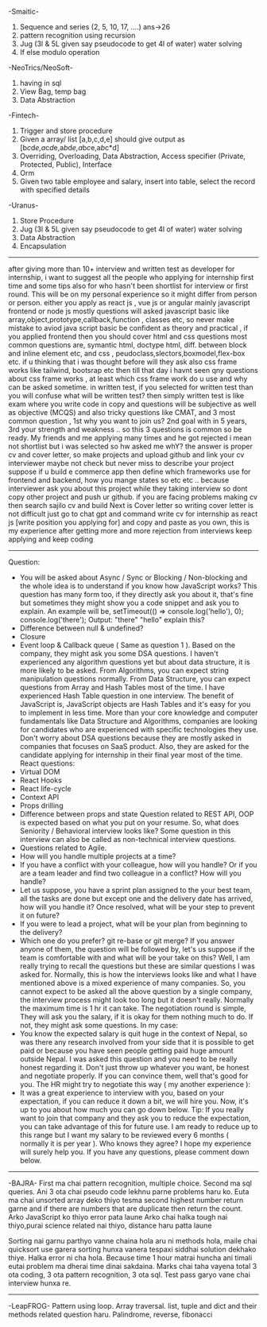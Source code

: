 
-Smaitic-
1. Sequence and series  (2, 5, 10, 17, ....) ans->26
2. pattern recognition using recursion
3. Jug (3l & 5L given say pseudocode to get 4l of water) water solving
4. If else modulo operation

-NeoTrics/NeoSoft-
1. having in sql
2. View Bag, temp bag
3. Data Abstraction

-Fintech-
1. Trigger and store procedure
2. Given a array/ list [a,b,c,d,e] should give output as [b*c*d*e,a*c*d*e,a*b*d*e,a*b*c*e,a*b*c*d]
3. Overriding, Overloading, Data Abstraction, Access specifier (Private, Protected, Public), Interface
4. Orm 
5. Given two table employee and salary, insert into table, select the record with specified details

-Uranus-
1. Store Procedure
2. Jug (3l & 5L given say pseudocode to get 4l of water) water solving
3. Data Abstraction
4. Encapsulation


---------------------------

after giving more than 10+ interview and written test as developer for internship, i want to suggest all the people who applying for internship first time and some tips also for who hasn't been shortlist for interview or first round. This
will be on my personal experience so it might differ from person or person.
either you apply as react js , vue js or angular mainly javascript frontend or node js mostly questions will asked javascript basic like array,object,prototype,callback,function , classes etc, so never make mistake to aviod java script basic be confident as theory and practical ,
if you applied frontend then you should cover html and css questions most common questions are, symantic html, doctype html, diff. between block and inline element etc, and css , peudoclass,slectors,boxmodel,flex-box etc. if u thinking that i was thought before will they ask also css frame works like tailwind, bootsrap etc then till that day i havnt seen qny questions about css frame works , at least which css frame work do u use and why can be asked sometime.
in written test, if you selected for written test than you will confuse what will be written test? then simply written test is like exam where you write code in copy and questions will be subjective as well as objective (MCQS) and also tricky questions like CMAT,
and 3 most common question , 1st why you want to join us? 2nd goal with in 5 years, 3rd your strength and weakness .. so this 3 questions is common so be ready.
My friends and me applying many times and he got rejected i mean not shortlist but i was selected so hw asked me whY?
the answer is proper cv and cover letter, so make projects and upload github and link your cv interviewer maybe not check but never miss to describe your project suppose if u build e commerce app then define which frameworks use for frontend and backend,
how you mange states so etc etc .. because interviewer ask you about this project while they taking interview so dont copy other project and push ur github. if you are facing problems making cv then search sajilo cv and build
Next is Cover letter so writing
cover letter is not difficult just go to chat gpt and command write cv for internship as react js [write position you applying for] and copy and paste as you own,
this is my experience after getting more and more rejection from interviews
keep applying and keep coding




--------------
Question:
- You will be asked about Async / Sync or Blocking / Non-blocking and the whole idea is to understand if you know how JavaScript works? This question has many form too, if they directly ask you about it, that's fine but sometimes they might show you a code snippet and ask you to explain.
An example will be,
setTimeout(() => console.log('hello'), 0);
console.log('there');
Output:
"there"
"hello"
explain this?
- Difference between null & undefined?
- Closure
- Event loop & Callback queue ( Same as question 1 ).
Based on the company, they might ask you some DSA questions. I haven't experienced any algorithm questions yet but about data structure, it is more likely to be asked.
From Algorithms, you can expect string manipulation questions normally.
From Data Structure, you can expect questions from Array and Hash Tables most of the time.
I have experienced Hash Table question in one interview.
The benefit of JavaScript is, JavaScript objects are Hash Tables and it's easy for you to implement in less time.
More than your core knowledge and computer fundamentals like Data Structure and Algorithms, companies are looking for candidates who are experienced with specific technologies they use.
Don't worry about DSA questions because they are mostly asked in companies that focuses on SaaS product. Also, they are asked for the candidate applying for internship in their final year most of the time.
React questions:
- Virtual DOM
- React Hooks
- React life-cycle
- Context API
- Props drilling
- Difference between props and state
Question related to REST API, OOP is expected based on what you put on your resume.
So, what does Seniority / Behavioral interview looks like?
Some question in this interview can also be called as non-technical interview questions.
- Questions related to Agile.
- How will you handle multiple projects at a time?
- If you have a conflict with your colleague, how will you handle? Or if you are a team leader and find two colleague in a conflict? How will you handle?
- Let us suppose, you have a sprint plan assigned to the your best team, all the tasks are done but except one and the delivery date has arrived, how will you handle it? Once resolved, what will be your step to prevent it on future?
- If you were to lead a project, what will be your plan from beginning to the delivery?
- Which one do you prefer? git re-base or git merge? If you answer anyone of them, the question will be followed by, let's us suppose if the team is comfortable with <the opposite of your answer> and what will be your take on this?
Well, I am really trying to recall the questions but these are similar questions I was asked for.
Normally, this is how the interviews looks like and what I have mentioned above is a mixed experience of many companies. So, you cannot expect to be asked all the above question by a single company, the interview process might look too long but it doesn't really. Normally the maximum time is 1 hr it can take.
The negotiation round is simple,
They will ask you the salary, if it is okay for them nothing much to do. If not, they might ask some questions. In my case:
- You know the expected salary is quit huge in the context of Nepal, so was there any research involved from your side that it is possible to get paid or because you have seen people getting paid huge amount outside Nepal.
I was asked this question and you need to be really honest regarding it. Don't just throw up whatever you want, be honest and negotiate properly. If you can convince them, well that's good for you.
The HR might try to negotiate this way ( my another experience ):
- It was a great experience to interview with you, based on your expectation, if you can reduce it down a bit, we will hire you. Now, it's up to you about how much you can go down below.
Tip: If you really want to join that company and they ask you to reduce the expectation, you can take advantage of this for future use. I am ready to reduce up to this range but I want my salary to be reviewed every 6 months ( normally it is per year ). Who knows they agree?
I hope my experience will surely help you. If you have any questions, please comment down below.


----
-BAJRA-
 First ma chai pattern recognition, multiple choice. 
Second ma sql queries. 
Ani 3 ota chai pseudo code lekhnu parne problems haru ko. Euta ma chai unsorted array deko thiyo tesma second highest number return garne and if there are numbers that are duplicate then return the count. Arko JavaScript ko thiyo error pata laune Arko chai halka tough nai thiyo,purai science related nai thiyo, distance haru patta laune

Sorting nai garnu parthyo vanne chaina hola aru ni methods hola, maile chai quicksort use garera sorting hunxa vanera tespaxi siddhai solution dekhako thiye. Halka error ni cha hola. Because time 1 hour matrai huncha ani timali eutai problem ma dherai time dinai sakdaina. Marks chai taha vayena total 3 ota coding, 3 ota pattern recognition, 3 ota sql. Test pass garyo vane chai interview hunxa re.

-------------------
-LeapFROG-
Pattern using loop. Array traversal. list, tuple and dict and their methods related question haru. Palindrome, reverse, fibonacci
